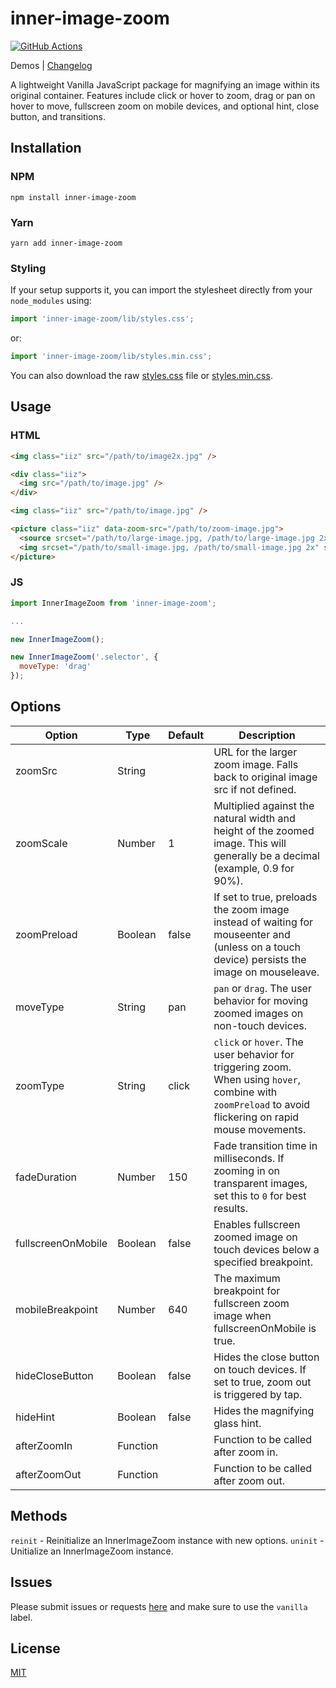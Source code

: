 # inner-image-zoom

[![GitHub Actions][build-badge]][build]

Demos | [Changelog](https://github.com/laurenashpole/inner-image-zoom/blob/main/packages/vanilla/CHANGELOG.md)

A lightweight Vanilla JavaScript package for magnifying an image within its original container. Features include click or hover to zoom, drag or pan on hover to move, fullscreen zoom on mobile devices, and optional hint, close button, and transitions. 

## Installation

### NPM
```
npm install inner-image-zoom
```

### Yarn
```
yarn add inner-image-zoom
```

### Styling

If your setup supports it, you can import the stylesheet directly from your `node_modules` using:

```javascript
import 'inner-image-zoom/lib/styles.css';
```

or:

```javascript
import 'inner-image-zoom/lib/styles.min.css';
```

You can also download the raw [styles.css](https://raw.githubusercontent.com/laurenashpole/inner-image-zoom/main/packages/vanilla/src/styles.css) file or [styles.min.css](https://raw.githubusercontent.com/laurenashpole/inner-image-zoom/main/packages/vanilla/src/styles.min.css).

## Usage

### HTML

```html
<img class="iiz" src="/path/to/image2x.jpg" />
```

```html
<div class="iiz">
  <img src="/path/to/image.jpg" />
</div>
```

```html
<img class="iiz" src="/path/to/image.jpg" />
```

```html
<picture class="iiz" data-zoom-src="/path/to/zoom-image.jpg">
  <source srcset="/path/to/large-image.jpg, /path/to/large-image.jpg 2x" media="(min-width: 500px)" />
  <img srcset="/path/to/small-image.jpg, /path/to/small-image.jpg 2x" src="/path/to/image.jpg">
</picture>
```

### JS

```js
import InnerImageZoom from 'inner-image-zoom';

...

new InnerImageZoom();
```

```js
new InnerImageZoom('.selector', {
  moveType: 'drag'
});
```

## Options

Option | Type | Default | Description
--- | --- | --- | ---
zoomSrc | String | | URL for the larger zoom image. Falls back to original image src if not defined.
zoomScale | Number | 1 | Multiplied against the natural width and height of the zoomed image. This will generally be a decimal (example, 0.9 for 90%).
zoomPreload | Boolean | false | If set to true, preloads the zoom image instead of waiting for mouseenter and (unless on a touch device) persists the image on mouseleave.
moveType | String | pan | `pan` or `drag`. The user behavior for moving zoomed images on non-touch devices.
zoomType | String | click | `click` or `hover`. The user behavior for triggering zoom. When using `hover`, combine with `zoomPreload` to avoid flickering on rapid mouse movements.
fadeDuration | Number | 150 | Fade transition time in milliseconds. If zooming in on transparent images, set this to `0` for best results.
fullscreenOnMobile | Boolean | false | Enables fullscreen zoomed image on touch devices below a specified breakpoint.
mobileBreakpoint | Number | 640 | The maximum breakpoint for fullscreen zoom image when fullscreenOnMobile is true.
hideCloseButton | Boolean | false | Hides the close button on touch devices. If set to true, zoom out is triggered by tap.
hideHint | Boolean | false | Hides the magnifying glass hint.
afterZoomIn | Function | | Function to be called after zoom in.
afterZoomOut | Function | | Function to be called after zoom out.

## Methods

`reinit` - Reinitialize an InnerImageZoom instance with new options.
`uninit` - Unitialize an InnerImageZoom instance.

## Issues

Please submit issues or requests [here](https://github.com/laurenashpole/inner-image-zoom/issues) and make sure to use the `vanilla` label.

## License

[MIT](https://github.com/laurenashpole/inner-image-zoom/blob/main/LICENSE)

[npm-badge]: http://img.shields.io/npm/v/inner-image-zoom.svg?style=flat
[npm]: https://www.npmjs.com/package/inner-image-zoom

[build-badge]: https://github.com/laurenashpole/inner-image-zoom/actions/workflows/release.yml/badge.svg
[build]: https://github.com/laurenashpole/inner-image-zoom/actions

[types-badge]: https://badgen.net/npm/types/inner-image-zoom